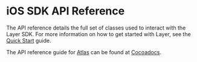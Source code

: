 # iOS SDK API Reference
The API reference details the full set of classes used to interact with the Layer SDK. For more information on how to get started with Layer, see the [Quick Start](/docs/ios/quick-start) guide.  

The API reference guide for [Atlas](http://atlas.layer.com) can be found at [Cocoadocs](http://cocoadocs.org/docsets/Atlas/).
